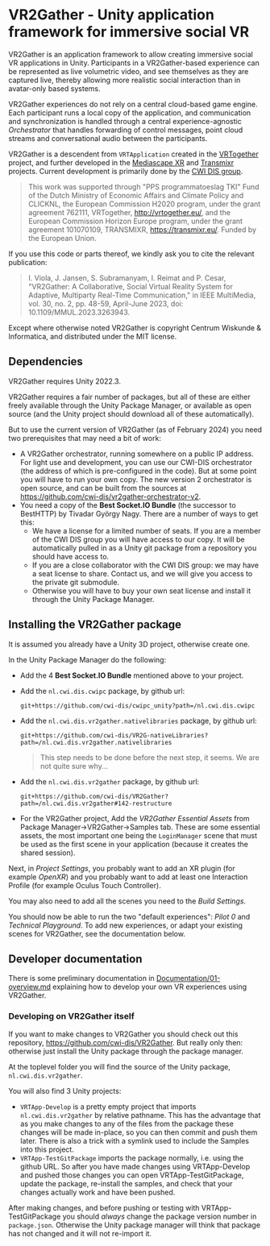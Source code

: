 # VR2Gather - Unity application framework for immersive social VR

VR2Gather is an application framework to allow creating immersive social VR applications in Unity. Participants in a VR2Gather-based experience can be represented as live volumetric video, and see themselves as they are captured live, thereby allowing more realistic social interaction than in avatar-only based systems.

VR2Gather experiences do not rely on a central cloud-based game engine. Each participant runs a local copy of the application, and communication and synchronization is handled through a central experience-agnostic  _Orchestrator_ that handles forwarding of control messages, point cloud streams and conversational audio between the participants.

VR2Gather is a descendent from `VRTApplication` created in the [VRTogether](https://vrtogether.eu) project, and further developed in the [Mediascape XR](https://www.dis.cwi.nl/funding/mediascape/) and [Transmixr](https://transmixr.eu) projects. Current development is primarily done by the [CWI DIS group](https://www.dis.cwi.nl).

> This work was supported through "PPS programmatoeslag TKI" Fund of the Dutch Ministry of Economic Affairs and Climate Policy and CLICKNL, the European Commission H2020 program, under the grant agreement 762111, VRTogether, http://vrtogether.eu/, and the European Commission Horizon Europe program, under the grant agreement 101070109, TRANSMIXR, https://transmixr.eu/. Funded by the European Union.

If you use this code or parts thereof, we kindly ask you to cite the relevant publication:

>I. Viola, J. Jansen, S. Subramanyam, I. Reimat and P. Cesar, "VR2Gather: A Collaborative, Social Virtual Reality System for Adaptive, Multiparty Real-Time Communication," in IEEE MultiMedia, vol. 30, no. 2, pp. 48-59, April-June 2023, doi: 10.1109/MMUL.2023.3263943.

Except where otherwise noted VR2Gather is copyright Centrum Wiskunde & Informatica, and distributed under the MIT license.

## Dependencies

VR2Gather requires Unity 2022.3.

VR2Gather requires a fair number of packages, but all of these are either freely available through the Unity Package Manager, or available as open source (and the Unity project should download all of these automatically).

But to use the current version of VR2Gather (as of February 2024) you need two prerequisites that may need a bit of work:

- A VR2Gather orchestrator, running somewhere on a public IP address. For light use and development, you can use our CWI-DIS orchestrator (the address of which is pre-configured in the code). But at some point you will have to run your own copy. The new version 2 orchestrator is open source, and can be built from the sources at <https://github.com/cwi-dis/vr2gather-orchestrator-v2>.
- You need a copy of the **Best Socket.IO Bundle** (the successor to BestHTTP) by Tivadar György Nagy. There are a number of ways to get this:
	- We have a license for a limited number of seats. If you are a member of the CWI DIS group you will have access to our copy. It will be automatically pulled in as a Unity git package from a repository you should have access to.
	- If you are a close collaborator with the CWI DIS group: we may have a seat license to share. Contact us, and we will give you access to the private git submodule.
	- Otherwise you will have to buy your own seat license and install it through the Unity Package Manager.

## Installing the VR2Gather package

It is assumed you already have a Unity 3D project, otherwise create one.

In the Unity Package Manager do the following:

- Add the 4 **Best Socket.IO Bundle** mentioned above to your project.
- Add the `nl.cwi.dis.cwipc` package, by github url:

  ```
  git+https://github.com/cwi-dis/cwipc_unity?path=/nl.cwi.dis.cwipc
  ```

- Add the `nl.cwi.dis.vr2gather.nativelibraries` package, by github url:
 
  ```
  git+https://github.com/cwi-dis/VR2G-nativeLibraries?path=/nl.cwi.dis.vr2gather.nativelibraries
  ```
  
  > This step needs to be done before the next step, it seems. We are not quite sure why...
- Add the `nl.cwi.dis.vr2gather` package, by github url:

  ```
  git+https://github.com/cwi-dis/VR2Gather?path=/nl.cwi.dis.vr2gather#142-restructure
  ```
- For the VR2Gather project, Add the _VR2Gather Essential Assets_ from Package Manager->VR2Gather->Samples tab. These are some essential assets, the most important one being the `LoginManager` scene that must be used as the first scene in your application (because it creates the shared session).

Next, in _Project Settings_, you probably want to add an XR plugin (for example _OpenXR_) and you probably want to add at least one Interaction Profile (for example Oculus Touch Controller).

You may also need to add all the scenes you need to the _Build Settings_.

You should now be able to run the two "default experiences": _Pilot 0_ and _Technical Playground_. To add new experiences, or adapt your existing scenes for VR2Gather, see the documentation below.

## Developer documentation

There is some preliminary documentation in [Documentation/01-overview.md](Documentation/01-overview.md) explaining how to develop your own VR experiences using VR2Gather.

### Developing on VR2Gather itself

If you want to make changes to VR2Gather you should check out this repository, <https://github.com/cwi-dis/VR2Gather>. But really only then: otherwise just install the Unity package through the package manager.

At the toplevel folder you will find the source of the Unity package, `nl.cwi.dis.vr2gather`.

You will also find 3 Unity projects:

- `VRTApp-Develop` is a pretty empty project that imports `nl.cwi.dis.vr2gather` by relative pathname. This has the advantage that as you make changes to any of the files from the package these changes will be made in-place, so you can then commit and push them later. There is also a trick with a symlink used to include the Samples into this project.
- `VRTApp-TestGitPackage` imports the package normally, i.e. using the github URL. So after you have made changes using VRTApp-Develop and pushed those changes you can open VRTApp-TestGitPackage, update the package, re-install the samples, and check that your changes actually work and have been pushed.

After making changes, and before pushing or testing with VRTApp-TestGitPackage you should _always_ change the package version number in `package.json`. Otherwise the Unity package manager will think that package has not changed and it will not re-import it.